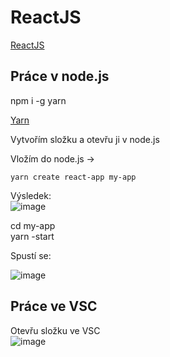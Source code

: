 # ReactJS

<a href="https://reactjs.org/docs/getting-started.html">ReactJS</a>

Práce v node.js
---
npm i -g yarn<br>

<a href="https://create-react-app.dev/docs/getting-started/">Yarn</a>

Vytvořím složku a otevřu ji v node.js

Vložím do node.js ->
```
yarn create react-app my-app
```
Výsledek:<br>
![image](https://user-images.githubusercontent.com/90755554/151770217-ea08a299-d8fe-4c83-9f01-57aac8b00d91.png)

cd my-app<br>
yarn -start<br>

Spustí se: <br>

![image](https://user-images.githubusercontent.com/90755554/151770864-e45bd9e0-1f5d-424a-955a-f59cff4f0f49.png)

Práce ve VSC
---
Otevřu složku ve VSC<br>
![image](https://user-images.githubusercontent.com/90755554/151771242-05affea3-25d4-4e22-b262-bd812716ef84.png)

